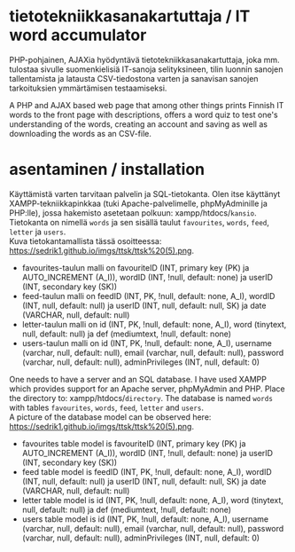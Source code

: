 # tietotekniikkasanakartuttaja / IT word accumulator
PHP-pohjainen, AJAXia hyödyntävä tietotekniikkasanakartuttaja, joka mm. tulostaa sivulle suomenkielisiä IT-sanoja selityksineen, tilin luonnin sanojen tallentamista ja latausta CSV-tiedostona varten ja sanavisan sanojen tarkoituksien ymmärtämisen testaamiseksi.

A PHP and AJAX based web page that among other things prints Finnish IT words to the front page with descriptions, offers a word quiz to test one's understanding of the words, creating an account and saving as well as downloading the words as an CSV-file.

# asentaminen / installation
Käyttämistä varten tarvitaan palvelin ja SQL-tietokanta. Olen itse käyttänyt XAMPP-tekniikkapinkkaa (tuki Apache-palvelimelle, phpMyAdminille ja PHP:lle), jossa hakemisto asetetaan polkuun: xampp/htdocs/`kansio`. Tietokanta on nimellä `words` ja sen sisällä taulut `favourites`, `words`, `feed`, `letter` ja `users`.
<br/>
Kuva tietokantamallista tässä osoitteessa: https://sedrik1.github.io/imgs/ttsk/ttsk%20(5).png.

<ul>
  <li>favourites-taulun malli on favouriteID (INT, primary key (PK) ja AUTO_INCREMENT (A_I)), wordID (INT, !null, default: none) ja userID (INT, secondary key (SK))</li>
  <li>feed-taulun malli on feedID (INT, PK, !null, default: none, A_I), wordID (INT, null, default: null) ja userID (INT, null, default: null, SK) ja date (VARCHAR, null, default: null)</li>
  <li>letter-taulun malli on id (INT, PK, !null, default: none, A_I), word (tinytext, null, default: null) ja def (mediumtext, !null, default: none)</li>
  <li>users-taulun malli on id (INT, PK, !null, default: none, A_I), username (varchar, null, default: null), email (varchar, null, default: null), password (varchar, null, default: null), adminPrivileges (INT, null, default: 0)</li>
</ul>

One needs to have a server and an SQL database. I have used XAMPP which provides support for an Apache server, phpMyAdmin and PHP. Place the directory to: xampp/htdocs/`directory`. The database is named `words` with tables `favourites`, `words`, `feed`, `letter` and `users`.
<br/>
A picture of the database model can be observed here: https://sedrik1.github.io/imgs/ttsk/ttsk%20(5).png.

<ul>
  <li>favourites table model is favouriteID (INT, primary key (PK) ja AUTO_INCREMENT (A_I)), wordID (INT, !null, default: none) ja userID (INT, secondary key (SK))</li>
  <li>feed table model is feedID (INT, PK, !null, default: none, A_I), wordID (INT, null, default: null) ja userID (INT, null, default: null, SK) ja date (VARCHAR, null, default: null)</li>
  <li>letter table model is  id (INT, PK, !null, default: none, A_I), word (tinytext, null, default: null) ja def (mediumtext, !null, default: none)</li>
  <li>users table model is  id (INT, PK, !null, default: none, A_I), username (varchar, null, default: null), email (varchar, null, default: null), password (varchar, null, default: null), adminPrivileges (INT, null, default: 0)</li>
</ul>
